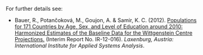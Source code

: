 
For further details see:

* Bauer, R., Potan&#269;okov&aacute;, M., Goujon, A. & Samir, K. C. (2012). <a href="http://webarchive.iiasa.ac.at/Admin/PUB/Documents/IR-12-016.pdf" target="_blank">Populations for 171 Countries by Age, Sex, and Level of Education around 2010: Harmonized Estimates of the Baseline Data for the Wittgenstein Centre Projections.</a> (Interim Report No. IR-12-016). *Laxenburg, Austria: International Institute for Applied Systems Analysis*.
